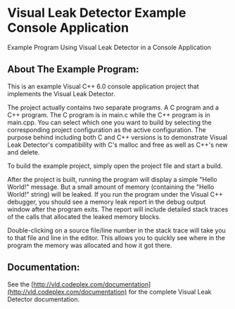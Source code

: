 Visual Leak Detector Example Console Application
================================================

Example Program Using Visual Leak Detector in a Console Application


About The Example Program:
--------------------------
This is an example Visual C++ 6.0 console application project that
implements the Visual Leak Detector. 

The project actually contains two separate programs. A C program and a
C++ program. The C program is in main.c while the C++ program is in
main.cpp. You can select which one you want to build by selecting the
corresponding project configuration as the active configuration. The purpose
behind including both C and C++ versions is to demonstrate Visual Leak
Detector's compatibility with C's malloc and free as well as C++'s new and
delete.

To build the example project, simply open the project file and start a build.

After the project is built, running the program will display a simple
"Hello World!" message. But a small amount of memory (containing the
"Hello World!" string) will be leaked. If you run the program under the
Visual C++ debugger, you should see a memory leak report in the debug
output window after the program exits. The report will include detailed
stack traces of the calls that allocated the leaked memory blocks.

Double-clicking on a source file/line number in the stack trace will take you to
that file and line in the editor. This allows you to quickly see where in the
program the memory was allocated and how it got there.


Documentation:
--------------

See the [http://vld.codeplex.com/documentation](http://vld.codeplex.com/documentation) for the complete Visual Leak Detector documentation.
